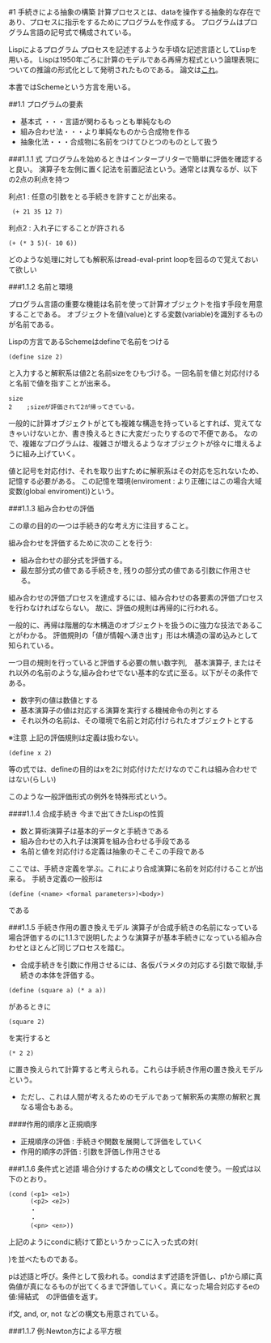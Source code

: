 #1 手続きによる抽象の構築
計算プロセスとは、dataを操作する抽象的な存在であり、プロセスに指示をするためにプログラムを作成する。
プログラムはプログラム言語の記号式で構成されている。

Lispによるプログラム
プロセスを記述するような手頃な記述言語としてLispを用いる。
Lispは1950年ごろに計算のモデルである再帰方程式という論理表現についての推論の形式化として発明されたものである。
論文は[これ](http://www-formal.stanford.edu/jmc/recursive.pdf)。

本書ではSchemeという方言を用いる。

##1.1 プログラムの要素


   * 基本式 ・・・言語が関わるもっとも単純なもの
   * 組み合わせ法・・・より単純なものから合成物を作る
   * 抽象化法・・・合成物に名前をつけてひとつのものとして扱う

###1.1.1 式
プログラムを始めるときはインタープリターで簡単に評価を確認すると良い。
演算子を左側に置く記法を前置記法という。通常とは異なるが、以下の2点の利点を持つ

利点1 : 任意の引数をとる手続きを許すことが出来る。
```
 (+ 21 35 12 7)
```

利点2 : 入れ子にすることが許される

```
(+ (* 3 5)(- 10 6))
```

どのような処理に対しても解釈系はread-eval-print loopを回るので覚えておいて欲しい

###1.1.2 名前と環境

プログラム言語の重要な機能は名前を使って計算オブジェクトを指す手段を用意することである。
オブジェクトを値(value)とする変数(variable)を識別するものが名前である。

Lispの方言であるSchemeはdefineで名前をつける

```define
(define size 2)
```

と入力すると解釈系は値2と名前sizeをひもづける。一回名前を値と対応付けると名前で値を指すことが出来る。

```上記の場合
size
2    ;sizeが評価されて2が帰ってきている。
```

一般的に計算オブジェクトがとても複雑な構造を持っているとすれば、覚えてなきゃいけないとか、書き換えるときに大変だったりするので不便である。
なので、複雑なプログラムは、複雑さが増えるようなオブジェクトが徐々に増えるように組み上げていく。

値と記号を対応付け、それを取り出すために解釈系はその対応を忘れないため、記憶する必要がある。
この記憶を環境(enviroment : より正確にはこの場合大域変数(global enviroment))という。

###1.1.3 組み合わせの評価

この章の目的の一つは手続き的な考え方に注目すること。

組み合わせを評価するために次のことを行う:

* 組み合わせの部分式を評価する。
* 最左部分式の値である手続きを, 残りの部分式の値である引数に作用させる。

組み合わせの評価プロセスを達成するには、組み合わせの各要素の評価プロセスを行わなければならない。
故に、評価の規則は再帰的に行われる。

一般的に、再帰は階層的な木構造のオブジェクトを扱うのに強力な技法であることがわかる。
評価規則の「値が情報へ湧き出す」形は木構造の溜め込みとして知られている。

一つ目の規則を行っていると評価する必要の無い数字列,　基本演算子, またはそれ以外の名前のような,組み合わせでない基本的な式に至る。以下がその条件である。

* 数字列の値は数値とする
* 基本演算子の値は対応する演算を実行する機械命令の列とする
* それ以外の名前は、その環境で名前と対応付けられたオブジェクトとする


※注意 上記の評価規則は定義は扱わない。

```
(define x 2)
```
等の式では、defineの目的はxを2に対応付けただけなのでこれは組み合わせではない(らしい)

このような一般評価形式の例外を特殊形式という。

####1.1.4 合成手続き
今まで出てきたLispの性質
* 数と算術演算子は基本的データと手続きである
* 組み合わせの入れ子は演算を組み合わせる手段である
* 名前と値を対応付ける定義は抽象のそこそこの手段である

ここでは、手続き定義を学ぶ。これにより合成演算に名前を対応付けることが出来る。
手続き定義の一般形は

```
(define (<name> <formal parameters>)<body>)
```
である

###1.1.5 手続き作用の置き換えモデル
演算子が合成手続きの名前になっている場合評価するのに1.1.3で説明したような演算子が基本手続きになっている組み合わせとほとんど同じプロセスを踏む。

* 合成手続きを引数に作用させるには、各仮パラメタの対応する引数で取替,手続きの本体を評価する。

```
(define (square a) (* a a))
```
があるときに

```
(square 2)
```
を実行すると

```
(* 2 2)
```
に置き換えられて計算すると考えられる。これらは手続き作用の置き換えモデルという。

* ただし、これは人間が考えるためのモデルであって解釈系の実際の解釈と異なる場合もある。

####作用的順序と正規順序
* 正規順序の評価 : 手続きや関数を展開して評価をしていく
* 作用的順序の評価 : 引数を評価し作用させる


###1.1.6 条件式と述語
場合分けするための構文としてcondを使う。一般式は以下のとおり。

```
(cond (<p1> <e1>)
      (<p2> <e2>)
      ・
      ・
      (<pn> <en>))
```
上記のようにcondに続けて節というかっこに入った式の対(<p> <e>)を並べたものである。

pは述語と呼び。条件として扱われる。condはまず述語を評価し、p1から順に真偽値が真になるものが出てくるまで評価していく。真になった場合対応するeの値:帰結式　の評価値を返す。

if文, and, or, not などの構文も用意されている。

###1.1.7 例:Newton方による平方根